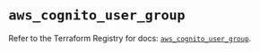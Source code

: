 # `aws_cognito_user_group`

Refer to the Terraform Registry for docs: [`aws_cognito_user_group`](https://registry.terraform.io/providers/hashicorp/aws/3.76.1/docs/resources/cognito_user_group).
